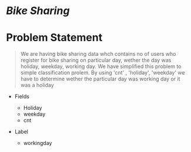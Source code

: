 # *Bike Sharing*

# Problem Statement
> We are having bike sharing data whch contains no of users who register for bike sharing on particular day, wether the day was holiday, weekday, working day. We have simplified this problem to simple classification prolem. By using 'cnt' , 'holiday', 'weekday' we have to determine wether the particular day was working day or it was a holiday

* Fields
  - Holiday
  - weekday
  - cnt

* Label
  - workingday
